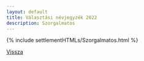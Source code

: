 ```yaml
---
layout: default
title: Választási névjegyzék 2022
description: Szorgalmatos
---
```


{% include settlementHTMLs/Szorgalmatos.html %}

[Vissza](../)